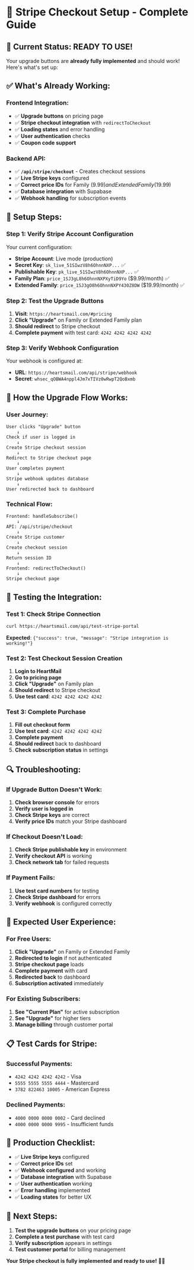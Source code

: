 # 🚀 Stripe Checkout Setup - Complete Guide

## 🎯 **Current Status: READY TO USE!**

Your upgrade buttons are **already fully implemented** and should work! Here's what's set up:

## ✅ **What's Already Working:**

### **Frontend Integration:**
- ✅ **Upgrade buttons** on pricing page
- ✅ **Stripe checkout integration** with `redirectToCheckout`
- ✅ **Loading states** and error handling
- ✅ **User authentication** checks
- ✅ **Coupon code support**

### **Backend API:**
- ✅ **`/api/stripe/checkout`** - Creates checkout sessions
- ✅ **Live Stripe keys** configured
- ✅ **Correct price IDs** for Family ($9.99) and Extended Family ($19.99)
- ✅ **Database integration** with Supabase
- ✅ **Webhook handling** for subscription events

## 🔧 **Setup Steps:**

### **Step 1: Verify Stripe Account Configuration**
Your current configuration:
- **Stripe Account**: Live mode (production)
- **Secret Key**: `sk_live_51SIwzV8h6OhnnNXP...` ✅
- **Publishable Key**: `pk_live_51SIwzV8h6OhnnNXP...` ✅
- **Family Plan**: `price_1SJ3gL8h6OhnnNXPXyTiD9Yo` ($9.99/month) ✅
- **Extended Family**: `price_1SJ3gO8h6OhnnNXPY430Z8DW` ($19.99/month) ✅

### **Step 2: Test the Upgrade Buttons**
1. **Visit**: `https://heartsmail.com/#pricing`
2. **Click "Upgrade"** on Family or Extended Family plan
3. **Should redirect** to Stripe checkout
4. **Complete payment** with test card: `4242 4242 4242 4242`

### **Step 3: Verify Webhook Configuration**
Your webhook is configured at:
- **URL**: `https://heartsmail.com/api/stripe/webhook`
- **Secret**: `whsec_qOBWA4nppl4Jm7xTIVz0wRwpT2QoBxmb`

## 🎯 **How the Upgrade Flow Works:**

### **User Journey:**
```
User clicks "Upgrade" button
    ↓
Check if user is logged in
    ↓
Create Stripe checkout session
    ↓
Redirect to Stripe checkout page
    ↓
User completes payment
    ↓
Stripe webhook updates database
    ↓
User redirected back to dashboard
```

### **Technical Flow:**
```
Frontend: handleSubscribe()
    ↓
API: /api/stripe/checkout
    ↓
Create Stripe customer
    ↓
Create checkout session
    ↓
Return session ID
    ↓
Frontend: redirectToCheckout()
    ↓
Stripe checkout page
```

## 🧪 **Testing the Integration:**

### **Test 1: Check Stripe Connection**
```bash
curl https://heartsmail.com/api/test-stripe-portal
```
**Expected**: `{"success": true, "message": "Stripe integration is working!"}`

### **Test 2: Test Checkout Session Creation**
1. **Login to HeartMail**
2. **Go to pricing page**
3. **Click "Upgrade"** on Family plan
4. **Should redirect** to Stripe checkout
5. **Use test card**: `4242 4242 4242 4242`

### **Test 3: Complete Purchase**
1. **Fill out checkout form**
2. **Use test card**: `4242 4242 4242 4242`
3. **Complete payment**
4. **Should redirect** back to dashboard
5. **Check subscription status** in settings

## 🔍 **Troubleshooting:**

### **If Upgrade Button Doesn't Work:**
1. **Check browser console** for errors
2. **Verify user is logged in**
3. **Check Stripe keys** are correct
4. **Verify price IDs** match your Stripe dashboard

### **If Checkout Doesn't Load:**
1. **Check Stripe publishable key** in environment
2. **Verify checkout API** is working
3. **Check network tab** for failed requests

### **If Payment Fails:**
1. **Use test card numbers** for testing
2. **Check Stripe dashboard** for errors
3. **Verify webhook** is configured correctly

## 🎉 **Expected User Experience:**

### **For Free Users:**
1. **Click "Upgrade"** on Family or Extended Family
2. **Redirected to login** if not authenticated
3. **Stripe checkout page** loads
4. **Complete payment** with card
5. **Redirected back** to dashboard
6. **Subscription activated** immediately

### **For Existing Subscribers:**
1. **See "Current Plan"** for active subscription
2. **See "Upgrade"** for higher tiers
3. **Manage billing** through customer portal

## 📋 **Test Cards for Stripe:**

### **Successful Payments:**
- `4242 4242 4242 4242` - Visa
- `5555 5555 5555 4444` - Mastercard
- `3782 822463 10005` - American Express

### **Declined Payments:**
- `4000 0000 0000 0002` - Card declined
- `4000 0000 0000 9995` - Insufficient funds

## 🚀 **Production Checklist:**

- ✅ **Live Stripe keys** configured
- ✅ **Correct price IDs** set
- ✅ **Webhook configured** and working
- ✅ **Database integration** with Supabase
- ✅ **User authentication** working
- ✅ **Error handling** implemented
- ✅ **Loading states** for better UX

## 🎯 **Next Steps:**

1. **Test the upgrade buttons** on your pricing page
2. **Complete a test purchase** with test card
3. **Verify subscription** appears in settings
4. **Test customer portal** for billing management

**Your Stripe checkout is fully implemented and ready to use!** 🚀💕

